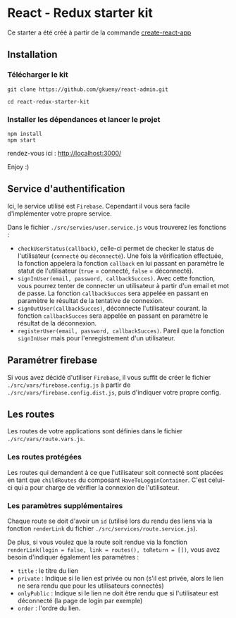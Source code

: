 # React - Redux starter kit

Ce starter a été créé à partir de la commande [create-react-app](https://github.com/facebookincubator/create-react-app)

## Installation

### Télécharger le kit

```
git clone https://github.com/gkueny/react-admin.git

cd react-redux-starter-kit
```

### Installer les dépendances et lancer le projet

```
npm install
npm start
```

rendez-vous ici : [http://localhost:3000/](http://localhost:3000/)

Enjoy :)

## Service d'authentification

Ici, le service utilisé est `Firebase`. Cependant il vous sera facile d'implémenter votre propre service.

Dans le fichier `./src/servies/user.service.js` vous trouverez les fonctions :

- `checkUserStatus(callback)`, celle-ci permet de checker le status de l'utilisateur (`connecté` ou `déconnecté`). Une fois la vérification effectuée, la fonction appelera la fonction `callback` en lui passant en paramètre le statut de l'utilisateur (`true` = connecté, `false` = déconnecté).
- `signInUser(email, password, callbackSucces)`. Avec cette fonction, vous pourrez tenter de connecter un utilisateur à partir d'un email et mot de passe. La fonction `callbackSucces` sera appelée en passant en paramètre le résultat de la tentative de connexion.
- `signOutUser(callbackSucces)`, déconnecte l'utilisateur courant. la fonction `callbackSucces` sera appelée en passant en paramètre le résultat de la déconnexion.
- `registerUser(email, password, callbackSucces)`. Pareil que la fonction `signInUser` mais pour l'enregistrement d'un utilisateur.

## Paramétrer firebase

Si vous avez décidé d'utiliser `Firebase`, il vous suffit de créer le fichier `./src/vars/firebase.config.js` à partir de `./src/vars/firebase.config.dist.js`, puis d'indiquer votre propre config.


## Les routes

Les routes de votre applications sont définies dans le fichier `./src/vars/route.vars.js`.

### Les routes protégées

Les routes qui demandent à ce que l'utilisateur soit connecté sont placées en tant que `childRoutes` du composant `HaveToLogginContainer`. C'est celui-ci qui a pour charge de vérifier la connexion de l'utilisateur.

### Les paramètres supplémentaires

Chaque route se doit d'avoir un `id` (utilisé lors du rendu des liens via la fonction `renderLink` du fichier `./src/services/route.service.js`).

De plus, si vous voulez que la route soit rendue via la fonction `renderLink(login = false, link = routes(), toReturn = [])`, vous avez besoin d'indiquer également les paramètres :

- `title` : le titre du lien
- `private` : Indique si le lien est privée ou non (s'il est privée, alors le lien ne sera rendu que pour les utilisateurs connectés)
- `onlyPublic` : Indique si le lien ne doit être rendu que si l'utilisateur est déconnecté (la page de login par exemple)
- `order` : l'ordre du lien.
